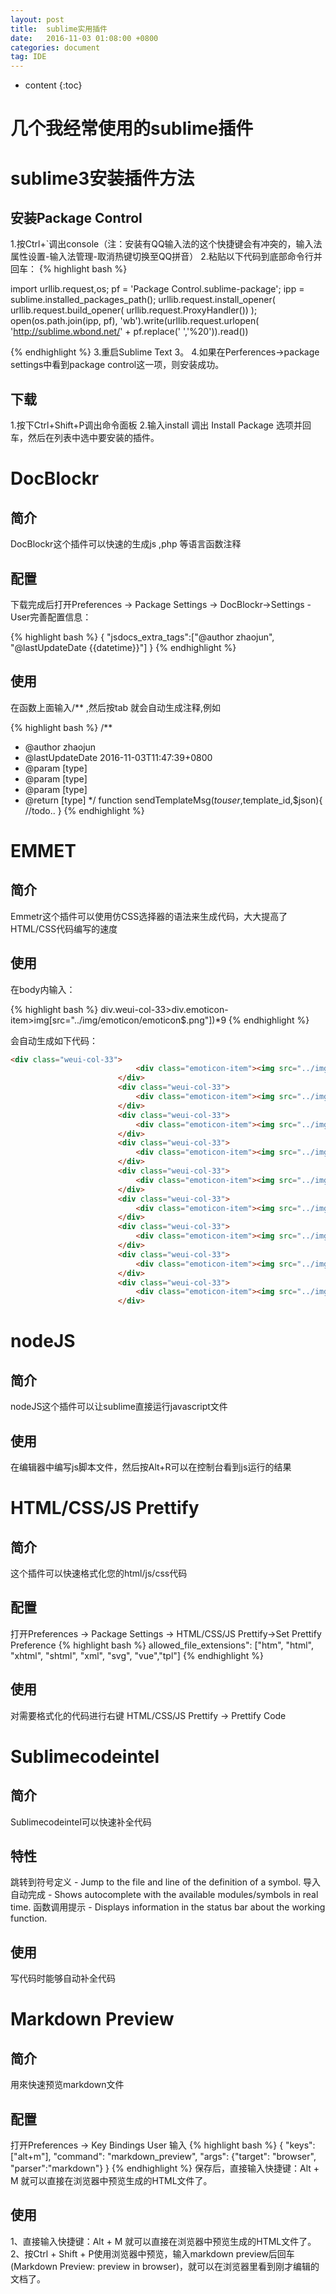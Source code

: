 ```yaml
---
layout: post
title:  sublime实用插件
date:   2016-11-03 01:08:00 +0800
categories: document
tag: IDE
---
```


* content
{:toc}


几个我经常使用的sublime插件
====================================



sublime3安装插件方法
====================================

安装Package Control
------------------------------------

1.按Ctrl+`调出console（注：安装有QQ输入法的这个快捷键会有冲突的，输入法属性设置-输入法管理-取消热键切换至QQ拼音）
2.粘贴以下代码到底部命令行并回车：
{% highlight bash %}

import urllib.request,os; pf = 'Package Control.sublime-package'; ipp = sublime.installed_packages_path(); urllib.request.install_opener( urllib.request.build_opener( urllib.request.ProxyHandler()) ); open(os.path.join(ipp, pf), 'wb').write(urllib.request.urlopen( 'http://sublime.wbond.net/' + pf.replace(' ','%20')).read())

{% endhighlight %}
3.重启Sublime Text 3。
4.如果在Perferences->package settings中看到package control这一项，则安装成功。

下载
------------------------------------

1.按下Ctrl+Shift+P调出命令面板
2.输入install 调出 Install Package 选项并回车，然后在列表中选中要安装的插件。


DocBlockr
====================================

简介
------------------------------------

DocBlockr这个插件可以快速的生成js ,php 等语言函数注释

配置
------------------------------------

下载完成后打开Preferences -> Package Settings -> DocBlockr->Settings - User完善配置信息：

{% highlight bash %}
{
"jsdocs_extra_tags":["@author         zhaojun", "@lastUpdateDate {{datetime}}"]
}
{% endhighlight %}

使用
------------------------------------

在函数上面输入/** ,然后按tab 就会自动生成注释,例如

{% highlight bash %}
/**
 * @author         zhaojun
 * @lastUpdateDate 2016-11-03T11:47:39+0800
 * @param          [type]
 * @param          [type]
 * @param          [type]
 * @return         [type]
 */
function sendTemplateMsg($touser,$template_id,$json){
	//todo..
}
{% endhighlight %}

EMMET
====================================

简介
------------------------------------

Emmetr这个插件可以使用仿CSS选择器的语法来生成代码，大大提高了HTML/CSS代码编写的速度

使用
------------------------------------


在body内输入：

{% highlight bash %}
div.weui-col-33>div.emoticon-item>img[src="../img/emoticon/emoticon$.png"])*9 
{% endhighlight %}

会自动生成如下代码：

```html
<div class="weui-col-33">
                            <div class="emoticon-item"><img src="../img/emoticon/emoticon1.png" alt="表情1"></div>
                        </div>
                        <div class="weui-col-33">
                            <div class="emoticon-item"><img src="../img/emoticon/emoticon2.png" alt="表情2"></div>
                        </div>
                        <div class="weui-col-33">
                            <div class="emoticon-item"><img src="../img/emoticon/emoticon3.png" alt="表情3"></div>
                        </div>
                        <div class="weui-col-33">
                            <div class="emoticon-item"><img src="../img/emoticon/emoticon4.png" alt="表情4"></div>
                        </div>
                        <div class="weui-col-33">
                            <div class="emoticon-item"><img src="../img/emoticon/emoticon5.png" alt="表情5"></div>
                        </div>
                        <div class="weui-col-33">
                            <div class="emoticon-item"><img src="../img/emoticon/emoticon6.png" alt="表情6"></div>
                        </div>
                        <div class="weui-col-33">
                            <div class="emoticon-item"><img src="../img/emoticon/emoticon7.png" alt="表情7"></div>
                        </div>
                        <div class="weui-col-33">
                            <div class="emoticon-item"><img src="../img/emoticon/emoticon8.png" alt="表情8"></div>
                        </div>
                        <div class="weui-col-33">
                            <div class="emoticon-item"><img src="../img/emoticon/emoticon9.png" alt="表情9"></div>
                        </div>
```

nodeJS
====================================

简介
------------------------------------

nodeJS这个插件可以让sublime直接运行javascript文件


使用
------------------------------------

在编辑器中编写js脚本文件，然后按Alt+R可以在控制台看到js运行的结果

HTML/CSS/JS Prettify
====================================

简介
------------------------------------

这个插件可以快速格式化您的html/js/css代码

配置
------------------------------------

打开Preferences -> Package Settings -> HTML/CSS/JS Prettify->Set Prettify Preference
{% highlight bash %}
allowed_file_extensions": ["htm", "html", "xhtml", "shtml", "xml", "svg", "vue","tpl"]
{% endhighlight %}

使用
------------------------------------

对需要格式化的代码进行右键 HTML/CSS/JS Prettify -> Prettify Code

Sublimecodeintel
====================================

简介
------------------------------------

Sublimecodeintel可以快速补全代码

特性
------------------------------------

跳转到符号定义 - Jump to the file and line of the definition of a symbol.
导入自动完成 - Shows autocomplete with the available modules/symbols in real time.
函数调用提示 - Displays information in the status bar about the working function.

使用
------------------------------------

写代码时能够自动补全代码

Markdown Preview 
====================================

简介
------------------------------------

用來快速预览markdown文件

配置
------------------------------------

打开Preferences -> Key Bindings User 输入
{% highlight bash %}
{ "keys": ["alt+m"], "command": "markdown_preview", "args": {"target": "browser", "parser":"markdown"} }
{% endhighlight %}
保存后，直接输入快捷键：Alt + M 就可以直接在浏览器中预览生成的HTML文件了。

使用
------------------------------------

1、直接输入快捷键：Alt + M 就可以直接在浏览器中预览生成的HTML文件了。
2、按Ctrl + Shift + P使用浏览器中预览，输入markdown preview后回车(Markdown Preview: preview in browser)，就可以在浏览器里看到刚才编辑的文档了。